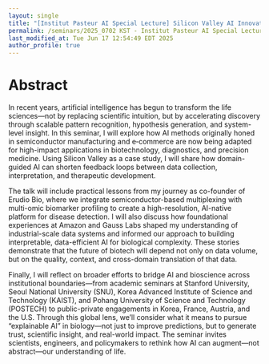```yaml
---
layout: single
title: "[Institut Pasteur AI Special Lecture] Silicon Valley AI Innovation - Silicon Valley Insights on Technology Transfer from Semiconductor & E-Commerce to AI-Powered Biotech"
permalink: /seminars/2025_0702 KST - Institut Pasteur AI Special Lecture - Silicon Valley AI Innovation - Silicon Valley Insights on Technology Transfer from Semiconductor & E-Commerce to AI-Powered Biotech/abstract
last_modified_at: Tue Jun 17 12:54:49 EDT 2025
author_profile: true
---
```


# Abstract

In recent years, artificial intelligence has begun to transform the life sciences—not by replacing scientific intuition, but by accelerating discovery through scalable pattern recognition, hypothesis generation, and system-level insight. In this seminar, I will explore how AI methods originally honed in semiconductor manufacturing and e‑commerce are now being adapted for high-impact applications in biotechnology, diagnostics, and precision medicine. Using Silicon Valley as a case study, I will share how domain-guided AI can shorten feedback loops between data collection, interpretation, and therapeutic development.

The talk will include practical lessons from my journey as co-founder of Erudio Bio, where we integrate semiconductor-based multiplexing with multi-omic biomarker profiling to create a high-resolution, AI-native platform for disease detection. I will also discuss how foundational experiences at Amazon and Gauss Labs shaped my understanding of industrial-scale data systems and informed our approach to building interpretable, data-efficient AI for biological complexity. These stories demonstrate that the future of biotech will depend not only on data volume, but on the quality, context, and cross-domain translation of that data.

Finally, I will reflect on broader efforts to bridge AI and bioscience across institutional boundaries—from academic seminars at Stanford University, Seoul National University (SNU), Korea Advanced Institute of Science and Technology (KAIST), and Pohang University of Science and Technology (POSTECH) to public-private engagements in Korea, France, Austria, and the U.S. Through this global lens, we’ll consider what it means to pursue “explainable AI” in biology—not just to improve predictions, but to generate trust, scientific insight, and real-world impact. The seminar invites scientists, engineers, and policymakers to rethink how AI can augment—not abstract—our understanding of life.
